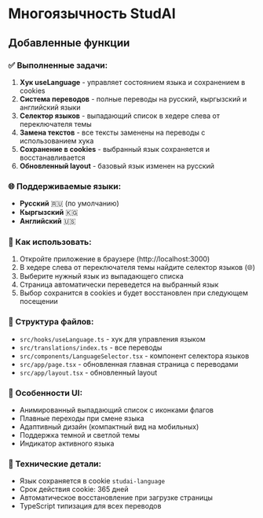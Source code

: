 # Многоязычность StudAI

## Добавленные функции

### ✅ Выполненные задачи:

1. **Хук useLanguage** - управляет состоянием языка и сохранением в cookies
2. **Система переводов** - полные переводы на русский, кыргызский и английский языки  
3. **Селектор языков** - выпадающий список в хедере слева от переключателя темы
4. **Замена текстов** - все тексты заменены на переводы с использованием хука
5. **Сохранение в cookies** - выбранный язык сохраняется и восстанавливается
6. **Обновленный layout** - базовый язык изменен на русский

### 🌐 Поддерживаемые языки:

- **Русский** 🇷🇺 (по умолчанию)
- **Кыргызский** 🇰🇬 
- **Английский** 🇺🇸

### 🔧 Как использовать:

1. Откройте приложение в браузере (http://localhost:3000)
2. В хедере слева от переключателя темы найдите селектор языков (🌐)
3. Выберите нужный язык из выпадающего списка
4. Страница автоматически переведется на выбранный язык
5. Выбор сохранится в cookies и будет восстановлен при следующем посещении

### 📁 Структура файлов:

- `src/hooks/useLanguage.ts` - хук для управления языком
- `src/translations/index.ts` - все переводы  
- `src/components/LanguageSelector.tsx` - компонент селектора языков
- `src/app/page.tsx` - обновленная главная страница с переводами
- `src/app/layout.tsx` - обновленный layout

### 🎨 Особенности UI:

- Анимированный выпадающий список с иконками флагов
- Плавные переходы при смене языка
- Адаптивный дизайн (компактный вид на мобильных)
- Поддержка темной и светлой темы
- Индикатор активного языка

### 🍪 Технические детали:

- Язык сохраняется в cookie `studai-language`
- Срок действия cookie: 365 дней
- Автоматическое восстановление при загрузке страницы
- TypeScript типизация для всех переводов

